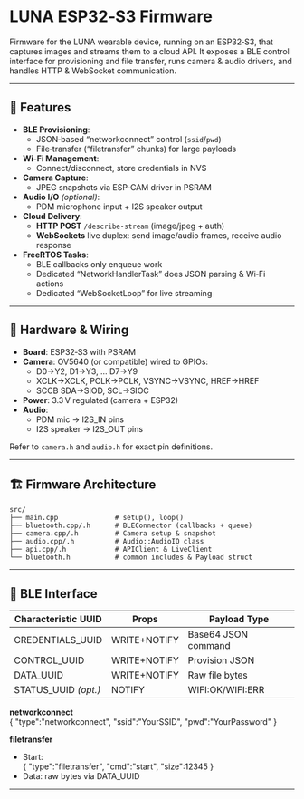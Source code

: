 # LUNA ESP32‑S3 Firmware

Firmware for the LUNA wearable device, running on an ESP32‑S3, that captures images and streams them to a cloud API. It exposes a BLE control interface for provisioning and file transfer, runs camera & audio drivers, and handles HTTP & WebSocket communication.

---

## 🚀 Features

- **BLE Provisioning**:  
    - JSON‑based “networkconnect” control (`ssid`/`pwd`)  
    - File‑transfer (“filetransfer” chunks) for large payloads  
- **Wi‑Fi Management**:  
    - Connect/disconnect, store credentials in NVS  
- **Camera Capture**:  
    - JPEG snapshots via ESP‑CAM driver in PSRAM  
- **Audio I/O** *(optional)*:  
    - PDM microphone input + I2S speaker output  
- **Cloud Delivery**:  
    - **HTTP POST** `/describe-stream` (image/jpeg + auth)  
    - **WebSockets** live duplex: send image/audio frames, receive audio response  
- **FreeRTOS Tasks**:  
    - BLE callbacks only enqueue work  
    - Dedicated “NetworkHandlerTask” does JSON parsing & Wi‑Fi actions  
    - Dedicated “WebSocketLoop” for live streaming  

---

## 🔧 Hardware & Wiring

- **Board**: ESP32‑S3 with PSRAM  
- **Camera**: OV5640 (or compatible) wired to GPIOs:  
    - D0→Y2, D1→Y3, … D7→Y9  
    - XCLK→XCLK, PCLK→PCLK, VSYNC→VSYNC, HREF→HREF  
    - SCCB SDA→SIOD, SCL→SIOC  
- **Power**: 3.3 V regulated (camera + ESP32)  
- **Audio**:  
    - PDM mic → I2S_IN pins  
    - I2S speaker → I2S_OUT pins  

Refer to `camera.h` and `audio.h` for exact pin definitions.

---

## 🏗️ Firmware Architecture

    src/
    ├── main.cpp              # setup(), loop()
    ├── bluetooth.cpp/.h      # BLEConnector (callbacks + queue)
    ├── camera.cpp/.h         # Camera setup & snapshot
    ├── audio.cpp/.h          # Audio::AudioIO class
    ├── api.cpp/.h            # APIClient & LiveClient
    └── bluetooth.h           # common includes & Payload struct

---

## 🤝 BLE Interface

| Characteristic UUID     | Props        | Payload Type        |
|-------------------------|--------------|---------------------|
| CREDENTIALS_UUID        | WRITE+NOTIFY | Base64 JSON command |
| CONTROL_UUID            | WRITE+NOTIFY | Provision JSON      |
| DATA_UUID               | WRITE+NOTIFY | Raw file bytes      |
| STATUS_UUID *(opt.)*    | NOTIFY       | WIFI:OK/WIFI:ERR    |

**networkconnect**  
    { "type":"networkconnect", "ssid":"YourSSID", "pwd":"YourPassword" }

**filetransfer**  
- Start:  
      { "type":"filetransfer", "cmd":"start", "size":12345 }  
- Data: raw bytes via DATA_UUID

---


